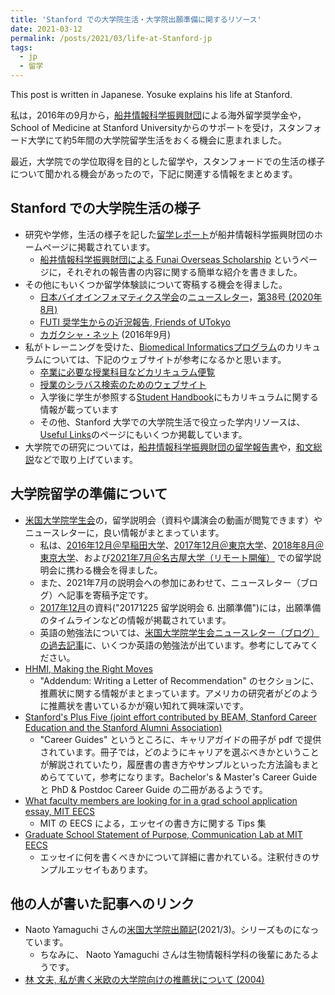 ```yaml
---
title: 'Stanford での大学院生活・大学院出願準備に関するリソース'
date: 2021-03-12
permalink: /posts/2021/03/life-at-Stanford-jp
tags:
  - jp
  - 留学
---
```


This post is written in Japanese. Yosuke explains his life at Stanford.

私は，2016年の9月から，[船井情報科学振興財団](https://funaifoundation.jp/index.html)による海外留学奨学金や，School of Medicine at Stanford Universityからのサポートを受け，スタンフォード大学にて約5年間の大学院留学生活をおくる機会に恵まれました。

最近，大学院での学位取得を目的とした留学や，スタンフォードでの生活の様子について聞かれる機会があったので，下記に関連する情報をまとめます。

## Stanford での大学院生活の様子

- 研究や学修，生活の様子を記した[留学レポート](https://funaifoundation.jp/scholarship/grantee_tanigawa_yosuke.html)が船井情報科学振興財団のホームページに掲載されています。
  - [船井情報科学振興財団による Funai Overseas Scholarship](/posts/2020/06/FOS/) というページに，それぞれの報告書の内容に関する簡単な紹介を書きました。
- その他にもいくつか留学体験談について寄稿する機会を得ました。
  - [日本バイオインフォマティクス学会](https://www.jsbi.org/)の[ニュースレター](https://www.jsbi.org/publication/newsletter/)，[第38号 (2020年8月)](https://www.jsbi.org/media/files/_u/topic/file/NL38.pdf)
  - [FUTI 奨学生からの近況報告, Friends of UTokyo](https://www.facebook.com/friendsofutokyo/posts/2153675727976017)
  - [カガクシャ・ネット](http://kagakushanet.blogspot.com/2016_09_01_archive.html) (2016年9月)
- 私がトレーニングを受けた、[Biomedical Informaticsプログラム](https://med.stanford.edu/bmi/)のカリキュラムについては、下記のウェブサイトが参考になるかと思います。
  - [卒業に必要な授業科目などカリキュラム便覧](https://exploredegrees.stanford.edu/schoolofmedicine/biomedicalinformatics/)
  - [授業のシラバス検索のためのウェブサイト](https://explorecourses.stanford.edu/)
  - 入学後に学生が参照する[Student Handbook](https://med.stanford.edu/bmi/biomedical-informatics-students/handbook.html)にもカリキュラムに関する情報が載っています
  - その他、Stanford 大学での大学院生活で役立った学内リソースは、[Useful Links](/posts/links/)のページにもいくつか掲載しています。
- 大学院での研究については，[船井情報科学振興財団の留学報告書](/posts/2020/06/FOS/)や，[和文総説](/publication/2021-04-23-JSBi-review)などで取り上げています。

## 大学院留学の準備について

- [米国大学院学生会](https://gakuiryugaku.net/)の，留学説明会（資料や講演会の動画が閲覧できます）やニュースレターに，良い情報がまとまっています。
  - 私は、[2016年12月＠早稲田大学](https://gakuiryugaku.net/seminar/132)、[2017年12月＠東京大学](https://gakuiryugaku.net/seminar/691)、[2018年8月＠東京大学](https://gakuiryugaku.net/seminar/923)、および[2021年7月＠名古屋大学（リモート開催）](https://gakuiryugaku.net/seminar/2864) での留学説明会に携わる機会を得ました。
  - また、2021年7月の説明会への参加にあわせて、ニュースレター（ブログ）へ記事を寄稿予定です。
  - [2017年12月](https://gakuiryugaku.net/seminar/691)の資料("20171225 留学説明会 6. 出願準備")には，出願準備のタイムラインなどの情報が掲載されています。
  - 英語の勉強法については、[米国大学院学生会ニュースレター（ブログ）の過去記事](https://gakuiryugaku.net/blog/%e3%83%90%e3%83%83%e3%82%af%e3%83%8a%e3%83%b3%e3%83%90%e3%83%bc/)に、いくつか英語の勉強法が出ています。参考にしてみてください。
- [HHMI, Making the Right Moves](https://www.hhmi.org/science-education/programs/making-right-moves)
  - "Addendum: Writing a Letter of Recommendation" のセクションに、推薦状に関する情報がまとまっています。アメリカの研究者がどのように推薦状を書いているかが窺い知れて興味深いです。
- [Stanford's Plus Five (joint effort contributed by BEAM, Stanford Career Education and the Stanford Alumni Association)](https://plusfive.sites.stanford.edu/)
  - "Career Guides" というところに、キャリアガイドの冊子が pdf で提供されています。冊子では，どのようにキャリアを選ぶべきかということが解説されていたり，履歴書の書き方やサンプルといった方法論もまとめらてていて，参考になります。Bachelor's & Master's Career Guide と PhD & Postdoc Career Guide の二冊があるようです。
- [What faculty members are looking for in a grad school application essay, MIT EECS](https://www.eecs.mit.edu/what-faculty-members-are-looking-for-in-a-grad-school-application-essay/)
  - MIT の EECS による，エッセイの書き方に関する Tips 集
- [Graduate School Statement of Purpose, Communication Lab at MIT EECS](https://mitcommlab.mit.edu/eecs/commkit/graduate-school-personal-statement/)
  - エッセイに何を書くべきかについて詳細に書かれている。注釈付きのサンプルエッセイもあります。

## 他の人が書いた記事へのリンク

- Naoto Yamaguchi さんの[米国大学院出願記](https://note.com/nafoto_z/n/n3c39acec9d62)(2021/3)。シリーズものになっています。
  - ちなみに、 Naoto Yamaguchi さんは生物情報科学科の後輩にあたるようです。
- [林 文夫, 私が書く米欧の大学院向けの推薦状について (2004)](http://iwasakiichiro.info/LLM/ProfHayashiLORPolicy.html)
